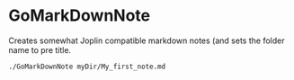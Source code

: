 # GoMarkDownNote

Creates somewhat Joplin compatible markdown notes (and sets the folder name to pre title.

```shell
./GoMarkDownNote myDir/My_first_note.md

